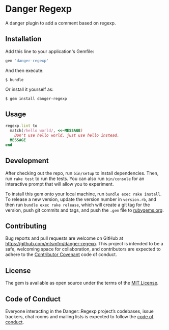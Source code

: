 # Danger Regexp

A danger plugin to add a comment based on regexp.

## Installation

Add this line to your application's Gemfile:

```ruby
gem 'danger-regexp'
```

And then execute:

    $ bundle

Or install it yourself as:

    $ gem install danger-regexp

## Usage

```ruby
regexp.lint to
  match(/hello world/, <<~MESSAGE)
    Don't use hello world, just use hello instead.
  MESSAGE
end
```

## Development

After checking out the repo, run `bin/setup` to install dependencies. Then, run `rake test` to run the tests. You can also run `bin/console` for an interactive prompt that will allow you to experiment.

To install this gem onto your local machine, run `bundle exec rake install`. To release a new version, update the version number in `version.rb`, and then run `bundle exec rake release`, which will create a git tag for the version, push git commits and tags, and push the `.gem` file to [rubygems.org](https://rubygems.org).

## Contributing

Bug reports and pull requests are welcome on GitHub at https://github.com/mtsmfm/danger-regexp. This project is intended to be a safe, welcoming space for collaboration, and contributors are expected to adhere to the [Contributor Covenant](http://contributor-covenant.org) code of conduct.

## License

The gem is available as open source under the terms of the [MIT License](https://opensource.org/licenses/MIT).

## Code of Conduct

Everyone interacting in the Danger::Regexp project’s codebases, issue trackers, chat rooms and mailing lists is expected to follow the [code of conduct](https://github.com/mtsmfm/danger-regexp/blob/master/CODE_OF_CONDUCT.md).
